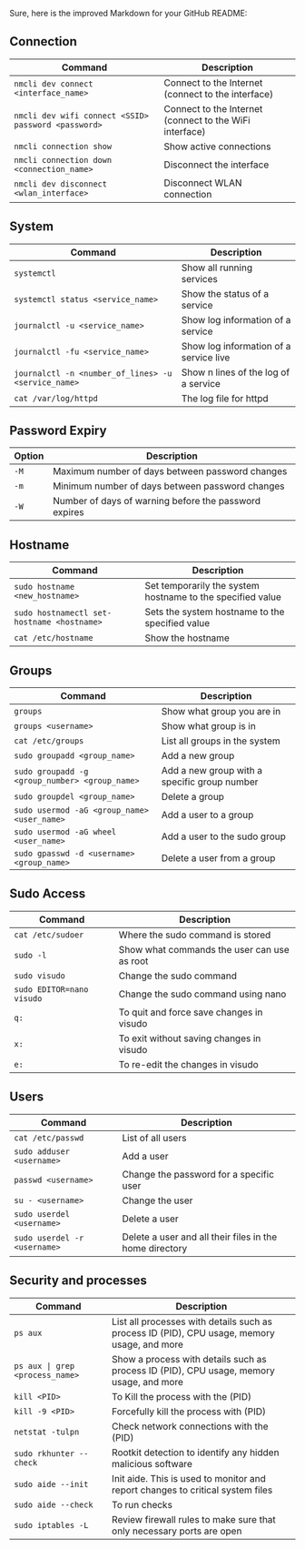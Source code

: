 Sure, here is the improved Markdown for your GitHub README:

## Connection

| Command                                     | Description                                           |
|---------------------------------------------|-------------------------------------------------------|
| `nmcli dev connect <interface_name>`         | Connect to the Internet (connect to the interface)    |
| `nmcli dev wifi connect <SSID> password <password>` | Connect to the Internet (connect to the WiFi interface)    |
| `nmcli connection show`                      | Show active connections                              |
| `nmcli connection down <connection_name>`    | Disconnect the interface                              |
| `nmcli dev disconnect <wlan_interface>`      | Disconnect WLAN connection                             |

## System

| Command                                     | Description                                           |
|---------------------------------------------|-------------------------------------------------------|
| `systemctl`                                | Show all running services                             |
| `systemctl status <service_name>`            | Show the status of a service                           |
| `journalctl -u <service_name>`              | Show log information of a service                      |
| `journalctl -fu <service_name>`             | Show log information of a service live                 |
| `journalctl -n <number_of_lines> -u <service_name>` | Show n lines of the log of a service             |
| `cat /var/log/httpd`                         | The log file for httpd                                 |

## Password Expiry

| Option                                      | Description                                           |
|---------------------------------------------|-------------------------------------------------------|
| `-M`                                        | Maximum number of days between password changes       |
| `-m`                                        | Minimum number of days between password changes       |
| `-W`                                        | Number of days of warning before the password expires |

## Hostname

| Command                                     | Description                                           |
|---------------------------------------------|-------------------------------------------------------|
| `sudo hostname <new_hostname>`               | Set temporarily the system hostname to the specified value |
| `sudo hostnamectl set-hostname <hostname>`   | Sets the system hostname to the specified value         |
| `cat /etc/hostname`                          | Show the hostname                                      |

## Groups

| Command                                     | Description                                           |
|---------------------------------------------|-------------------------------------------------------|
| `groups`                                   | Show what group you are in                             |
| `groups <username>`                         | Show what group <username> is in                       |
| `cat /etc/groups`                           | List all groups in the system                          |
| `sudo groupadd <group_name>`                | Add a new group                                       |
| `sudo groupadd -g <group_number> <group_name>` | Add a new group with a specific group number        |
| `sudo groupdel <group_name>`                | Delete a group                                        |
| `sudo usermod -aG <group_name> <user_name>` | Add a user to a group                                  |
| `sudo usermod -aG wheel <user_name>`        | Add a user to the sudo group                            |
| `sudo gpasswd -d <username> <group_name>`   | Delete a user from a group                             |

## Sudo Access

| Command                                     | Description                                           |
|---------------------------------------------|-------------------------------------------------------|
| `cat /etc/sudoer`                           | Where the sudo command is stored                       |
| `sudo -l`                                   | Show what commands the user can use as root             |
| `sudo visudo`                               | Change the sudo command                                 |
| `sudo EDITOR=nano visudo`                   | Change the sudo command using nano                     |
| `q:`                                        | To quit and force save changes in visudo               |
| `x:`                                        | To exit without saving changes in visudo               |
| `e:`                                        | To re-edit the changes in visudo                        |

## Users

| Command                                     | Description                                           |
|---------------------------------------------|-------------------------------------------------------|
| `cat /etc/passwd`                           | List of all users                                      |
| `sudo adduser <username>`                   | Add a user                                            |
| `passwd <username>`                         | Change the password for a specific user                |
| `su - <username>`                           | Change the user                                       |
| `sudo userdel <username>`                   | Delete a user                                         |
| `sudo userdel -r <username>`                | Delete a user and all their files in the home directory |


## Security and processes

| Command                                     | Description                                           |
|---------------------------------------------|-------------------------------------------------------|
| `ps aux`                                    | List all processes with details such as process ID (PID), CPU usage, memory usage, and more|
| `ps aux \| grep <process_name>`                                    | Show a process with details such as process ID (PID), CPU usage, memory usage, and more|
| `kill <PID>`                                | To Kill the process with the (PID) |
| `kill -9 <PID>`                             | Forcefully kill the process with (PID) |
| `netstat -tulpn`                           | Check network connections with the (PID) |
| `sudo rkhunter --check`                   | Rootkit detection to identify any hidden malicious software |
| `sudo aide --init`                | Init aide. This is used to monitor and report changes to critical system files |
| `sudo aide --check`                | To run checks |
| `sudo iptables -L`                | Review firewall rules to make sure that only necessary ports are open |



